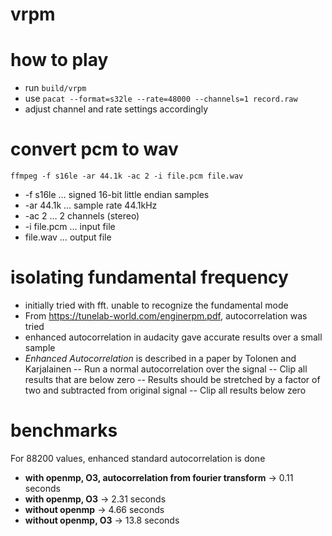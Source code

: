 # vrpm

# how to play

- run `build/vrpm`
- use `pacat --format=s32le --rate=48000 --channels=1 record.raw`
- adjust channel and rate settings accordingly

# convert pcm to wav

`ffmpeg -f s16le -ar 44.1k -ac 2 -i file.pcm file.wav`

- -f s16le … signed 16-bit little endian samples
- -ar 44.1k … sample rate 44.1kHz
- -ac 2 … 2 channels (stereo)
- -i file.pcm … input file
- file.wav … output file

# isolating fundamental frequency

- initially tried with fft. unable to recognize the fundamental mode
- From https://tunelab-world.com/enginerpm.pdf, autocorrelation was tried
- enhanced autocorrelation in audacity gave accurate results over a small sample
- *Enhanced Autocorrelation* is described in a paper by Tolonen and Karjalainen
-- Run a normal autocorrelation over the signal
-- Clip all results that are below zero
-- Results should be stretched by a factor of two and subtracted from original signal
-- Clip all results below zero

# benchmarks

For 88200 values, enhanced standard autocorrelation is done

- **with openmp, O3, autocorrelation from fourier transform** -> 0.11 seconds 
- **with openmp, O3** -> 2.31 seconds 
- **without openmp** -> 4.66 seconds
- **without openmp, O3** -> 13.8 seconds
